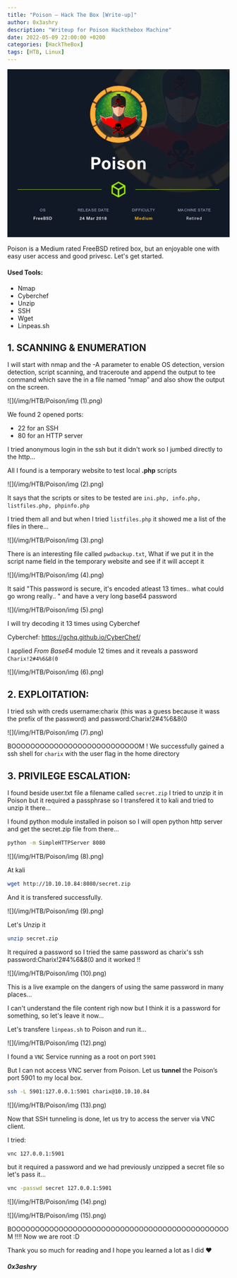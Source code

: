 ```yaml
---
title: "Poison — Hack The Box [Write-up]"
author: 0x3ashry
description: "Writeup for Poison Hackthebox Machine"
date: 2022-05-09 22:00:00 +0200
categories: [HackTheBox]
tags: [HTB, Linux]
---
```



![](/img/HTB/Poison/Poison1.png)

Poison is a Medium rated FreeBSD retired box, but an enjoyable one with easy user access and good privesc.
Let's get started. 

#### Used Tools:
- Nmap
- Cyberchef
- Unzip
- SSH
- Wget
- Linpeas.sh


## 1. SCANNING & ENUMERATION

I will start with nmap and the -A parameter to enable OS detection, version detection, script scanning, and traceroute and append the output to tee command which save the in a file named “nmap” and also show the output on the screen.

![](/img/HTB/Poison/img (1).png)

We found 2 opened ports:
- 22 for an SSH
- 80 for an HTTP server

I tried anonymous login in the ssh but it didn't work so I jumbed directly to the http...

All I found is a temporary website to test local **.php** scripts

![](/img/HTB/Poison/img (2).png)

It says that the scripts or sites to be tested are `ini.php, info.php, listfiles.php, phpinfo.php`

I tried them all and but when I tried `listfiles.php` it showed me a list of the files in there...

![](/img/HTB/Poison/img (3).png)

There is an interesting file called `pwdbackup.txt`, What if we put it in the script name field in the temporary website and see if it will accept it

![](/img/HTB/Poison/img (4).png)

It said "This password is secure, it's encoded atleast 13 times.. what could go wrong really.. " and have a very long base64 password

![](/img/HTB/Poison/img (5).png)

I will try decoding it 13 times using Cyberchef

Cyberchef: https://gchq.github.io/CyberChef/

I applied *From Base64* module 12 times and it reveals a password `Charix!2#4%6&8(0`

![](/img/HTB/Poison/img (6).png)


## 2. EXPLOITATION:

I tried ssh with creds username:charix (this was a guess because it wass the prefix of the password) and password:Charix!2#4%6&8(0

![](/img/HTB/Poison/img (7).png)

BOOOOOOOOOOOOOOOOOOOOOOOOOOOM ! We successfully gained a ssh shell for `charix` with the user flag in the home directory


## 3. PRIVILEGE ESCALATION:

I found beside user.txt file a filename called `secret.zip` I tried to unzip it in Poison but it required a passphrase so I transfered it to kali and tried to unzip it there...

I found python module installed in poison so I will open python http server and get the secret.zip file from there...

```bash
python -m SimpleHTTPServer 8080
```

![](/img/HTB/Poison/img (8).png)

At kali 

```bash
wget http://10.10.10.84:8080/secret.zip
```

And it is transfered successfully.

![](/img/HTB/Poison/img (9).png)

Let's Unzip it

```bash
unzip secret.zip
```

It required a password so I tried the same password as charix's ssh password:Charix!2#4%6&8(0 and it worked !!

![](/img/HTB/Poison/img (10).png)

This is a live example on the dangers of using the same password in many places...

I can't understand the file content righ now but I think it is a password for something, so let's leave it now...

Let's transfere `linpeas.sh` to Poison and run it...

![](/img/HTB/Poison/img (12).png)

I found a `VNC` Service running as a root on port `5901`

But I can not access VNC server from Poison. Let us **tunnel** the Poison’s port 5901 to my local box.

```bash
ssh -L 5901:127.0.0.1:5901 charix@10.10.10.84
```

![](/img/HTB/Poison/img (13).png)

Now that SSH tunneling is done, let us try to access the server via VNC client.

I tried:

```bash
vnc 127.0.0.1:5901
```

but it required a password and we had previously unzipped a secret file so let's pass it...

```bash
vnc -passwd secret 127.0.0.1:5901
```

![](/img/HTB/Poison/img (14).png)

![](/img/HTB/Poison/img (15).png)

BOOOOOOOOOOOOOOOOOOOOOOOOOOOOOOOOOOOOOOOOOOOOOOM !!!! Now we are root :D

Thank you so much for reading and I hope you learned a lot as I did ❤

#### ***0x3ashry***